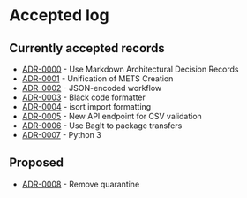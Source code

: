 # Accepted log

## Currently accepted records

<!-- markdownlint-disable MD013 -->

- [ADR-0000](0000-use-markdown-architectural-decision-records.md) - Use Markdown Architectural Decision Records
- [ADR-0001](0001-unification-of-mets-creation.md) - Unification of METS Creation
- [ADR-0002](0002-json-encoded-workflow.md) - JSON-encoded workflow
- [ADR-0003](0003-black-code-formatter.md) - Black code formatter
- [ADR-0004](0004-isort-import-ordering.md) - isort import formatting
- [ADR-0005](0005-new-api-endpoint-for-csv-validation.md) - New API endpoint for CSV validation
- [ADR-0006](0006-use-bagit-to-package-transfers.md) - Use BagIt to package transfers
- [ADR-0007](0007-python3.md) - Python 3

<!-- markdownlint-enable MD013 -->

## Proposed

<!-- markdownlint-disable MD013 -->

- [ADR-0008](0008-remove-quarantine.md) - Remove quarantine

<!-- markdownlint-enable MD013 -->

<!-- ## Superseded records -->

<!-- ## Rejected records -->

<!-- ## Deprecated records -->
